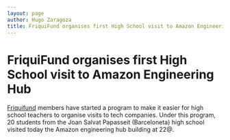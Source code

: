 ```yaml
---
layout: page
author: Hugo Zaragoza
title: FriquiFund organises first High School visit to Amazon Engineering Hub
---
```


# FriquiFund organises first High School visit to Amazon Engineering Hub


<object data="/assets/blog/2023-05-26-visit1.jpg" width="33%"></object>
<object data="/assets/blog/2023-05-26-visit2.jpg" width="33%"></object>
<object data="/assets/blog/2023-05-26-visit3.jpg" width="33%"></object>

[Friquifund](https://friquifund.org/) members have started a program to make it easier for high school teachers to organise visits to tech companies. Under this program, 20 students from the Joan Salvat Papasseit (Barceloneta) high school visited today the Amazon engineering hub building at 22@.
